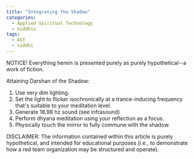 ```yaml
---
title: "Integrating the Shadow"
categories:
  - Applied Spiritual Technology
  - Siddhis
tags:
  - AST
  - siddhi
---
```


NOTICE! Everything herein is presented purely as purely hypothetical--a work of fiction.



Attaining Darshan of the Shadow:
1) Use very dim lighting.
2) Set the light to flicker isochronically at a trance-inducing frequency that's suitable to your meditation level.
3) Generate 18.98 hz sound (see infrasound)
4) Perform dhyana meditation using your reflection as a focus.
5) Physically touch the mirror to fully commune with the shadow.



DISCLAIMER:
The information contained within this article is purely hypothetical,
and intended for educational purposes
(i.e., to demonstrate how a red team organization may be structured and operate).
